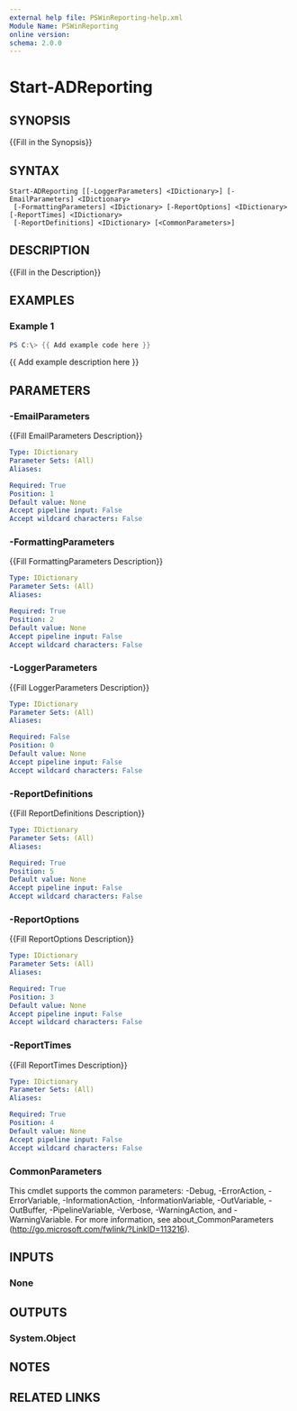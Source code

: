 ```yaml
---
external help file: PSWinReporting-help.xml
Module Name: PSWinReporting
online version:
schema: 2.0.0
---
```


# Start-ADReporting

## SYNOPSIS
{{Fill in the Synopsis}}

## SYNTAX

```
Start-ADReporting [[-LoggerParameters] <IDictionary>] [-EmailParameters] <IDictionary>
 [-FormattingParameters] <IDictionary> [-ReportOptions] <IDictionary> [-ReportTimes] <IDictionary>
 [-ReportDefinitions] <IDictionary> [<CommonParameters>]
```

## DESCRIPTION
{{Fill in the Description}}

## EXAMPLES

### Example 1
```powershell
PS C:\> {{ Add example code here }}
```

{{ Add example description here }}

## PARAMETERS

### -EmailParameters
{{Fill EmailParameters Description}}

```yaml
Type: IDictionary
Parameter Sets: (All)
Aliases:

Required: True
Position: 1
Default value: None
Accept pipeline input: False
Accept wildcard characters: False
```

### -FormattingParameters
{{Fill FormattingParameters Description}}

```yaml
Type: IDictionary
Parameter Sets: (All)
Aliases:

Required: True
Position: 2
Default value: None
Accept pipeline input: False
Accept wildcard characters: False
```

### -LoggerParameters
{{Fill LoggerParameters Description}}

```yaml
Type: IDictionary
Parameter Sets: (All)
Aliases:

Required: False
Position: 0
Default value: None
Accept pipeline input: False
Accept wildcard characters: False
```

### -ReportDefinitions
{{Fill ReportDefinitions Description}}

```yaml
Type: IDictionary
Parameter Sets: (All)
Aliases:

Required: True
Position: 5
Default value: None
Accept pipeline input: False
Accept wildcard characters: False
```

### -ReportOptions
{{Fill ReportOptions Description}}

```yaml
Type: IDictionary
Parameter Sets: (All)
Aliases:

Required: True
Position: 3
Default value: None
Accept pipeline input: False
Accept wildcard characters: False
```

### -ReportTimes
{{Fill ReportTimes Description}}

```yaml
Type: IDictionary
Parameter Sets: (All)
Aliases:

Required: True
Position: 4
Default value: None
Accept pipeline input: False
Accept wildcard characters: False
```

### CommonParameters
This cmdlet supports the common parameters: -Debug, -ErrorAction, -ErrorVariable, -InformationAction, -InformationVariable, -OutVariable, -OutBuffer, -PipelineVariable, -Verbose, -WarningAction, and -WarningVariable. For more information, see about_CommonParameters (http://go.microsoft.com/fwlink/?LinkID=113216).

## INPUTS

### None

## OUTPUTS

### System.Object
## NOTES

## RELATED LINKS
